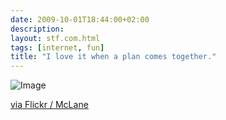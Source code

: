 ```yaml
---
date: 2009-10-01T18:44:00+02:00
description:
layout: stf.com.html
tags: [internet, fun]
title: "I love it when a plan comes together."
---
```


![Image](https://c1.staticflickr.com/3/2525/3942107079_2ba1919a63_b.jpg)

[via Flickr / McLane](https://www.flickr.com/photos/27826007@N05/3942107079/)
